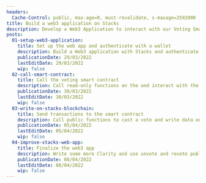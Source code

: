 ```yaml
---
headers:
  Cache-Control: public, max-age=0, must-revalidate, s-maxage=2592000
title: Build a web3 application on Stacks
description: Develop a Web3 Application to interact with our Voting Smart Contract from the browser
posts:
  01-setup-web3-application:
    title: Set up the web app and authenticate with a wallet
    description: Build a Web3 application with Stacks and authenticate with our web Wallet
    publicationDate: 29/03/2022
    lastEditDate: 29/03/2022
    wip: false
  02-call-smart-contract:
    title: Call the voting smart contract
    description: Call read-only functions on the and interact with the Stacks API
    publicationDate: 30/03/2022
    lastEditDate: 30/03/2022
    wip: false
  03-write-on-stacks-blockchain:
    title: Send transactions to the smart contract
    description: Call public functions to cast a vote and write data on the Stacks blockchain. Fetch transactions data
    publicationDate: 05/04/2022
    lastEditDate: 05/04/2022
    wip: false
  04-improve-stacks-web-app:
    title: Finalize the web3 app
    description: Write some more Clarity and use unvote and revote public functions
    publicationDate: 08/04/2022
    lastEditDate: 08/04/2022
    wip: false
---
```

